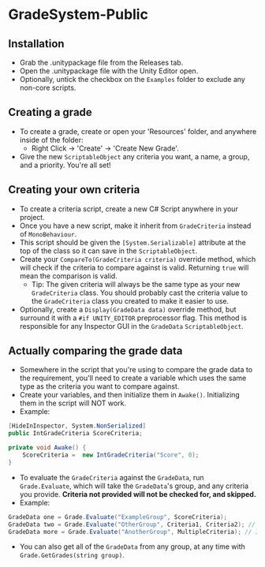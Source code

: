 # GradeSystem-Public

## Installation
 - Grab the .unitypackage file from the Releases tab.
 - Open the .unitypackage file with the Unity Editor open.
  - Optionally, untick the checkbox on the `Examples` folder to exclude any non-core scripts.

## Creating a grade
 - To create a grade, create or open your 'Resources' folder, and anywhere inside of the folder:
	 -  Right Click -> 'Create' -> 'Create New Grade'.
 - Give the new `ScriptableObject` any criteria you want, a name, a group, and a priority. You're all set!

## Creating your own criteria
 - To create a criteria script, create a new C# Script anywhere in your project.
 - Once you have a new script, make it inherit from `GradeCriteria` instead of `MonoBehaviour`.
 - This script should be given the `[System.Serializable]` attribute at the top of the class so it can save in the `ScriptableObject`.
 - Create your `CompareTo(GradeCriteria criteria)` override method,  which will check if the criteria to compare against is valid. Returning `true` will mean the comparison is valid.
	 - Tip: The given criteria will always be the same type as your new `GradeCriteria` class. You should probably cast the criteria value to the `GradeCriteria` class you created to make it easier to use.
 - Optionally, create a `Display(GradeData data)` override method, but surround it with a `#if UNITY_EDITOR` preprocessor flag. This method is responsible for any Inspector GUI in the `GradeData` `ScriptableObject`.

## Actually comparing the grade data
- Somewhere in the script that you're using to compare the grade data to the requirement, you'll need to create a variable which uses the same type as the criteria you want to compare against.
- Create your variables, and then initialize them in `Awake()`. Initializing them in the script will NOT work.
- Example:
```cs
[HideInInspector, System.NonSerialized]
public IntGradeCriteria ScoreCriteria;

private void Awake() {
	ScoreCriteria =  new IntGradeCriteria("Score", 0);
}
```
- To evaluate the `GradeCriteria` against the `GradeData`, run `Grade.Evaluate`, which will take the `GradeData`'s group, and any criteria you provide. **Criteria not provided will not be checked for, and skipped.**
- Example:
```cs
GradeData one = Grade.Evaluate("ExampleGroup", ScoreCriteria);
GradeData two = Grade.Evaluate("OtherGroup", Criteria1, Criteria2); // params GradeCriteria[]
GradeData more = Grade.Evaluate("AnotherGroup", MultipleCriteria); // IEnumerable<GradeCriteria>
```
- You can also get all of the `GradeData` from any group, at any time with `Grade.GetGrades(string group)`.
